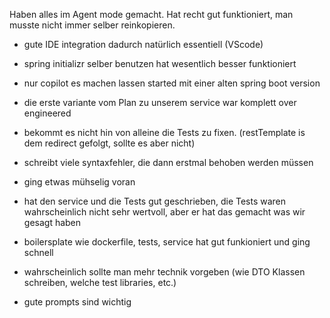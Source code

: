 Haben alles im Agent mode gemacht. Hat recht gut funktioniert, man musste nicht immer selber reinkopieren.
- gute IDE integration dadurch natürlich essentiell (VScode)


- spring initializr selber benutzen hat wesentlich besser funktioniert
- nur copilot es machen lassen started mit einer alten spring boot version
- die erste variante vom Plan zu unserem service war komplett over engineered
- bekommt es nicht hin von alleine die Tests zu fixen. (restTemplate is dem redirect gefolgt, sollte es aber nicht)
- schreibt viele syntaxfehler, die dann erstmal behoben werden müssen
- ging etwas mühselig voran

- hat den service und die Tests gut geschrieben, die Tests waren wahrscheinlich nicht sehr wertvoll, aber er hat das gemacht was wir gesagt haben

- boilersplate wie dockerfile, tests, service hat gut funkioniert und ging schnell

- wahrscheinlich sollte man mehr technik vorgeben (wie DTO Klassen schreiben, welche test libraries, etc.)

- gute prompts sind wichtig